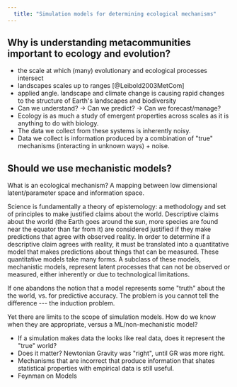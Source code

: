 ```yaml
---
  title: "Simulation models for determining ecological mechanisms"
---
```


## Why is understanding metacommunities important to ecology and evolution?
- the scale at which (many) evolutionary and ecological processes intersect
- landscapes scales up to ranges [@Leibold2003MetCom]
- applied angle. landscape and climate change is causing rapid changes to the structure of Earth's landscapes and biodiversity
- Can we understand? -> Can we predict? -> Can we forecast/manage?
- Ecology is as much a study of emergent properties across scales as it is anything to do with biology.
- The data we collect from these systems is inherently noisy.
- Data we collect is information produced by a combination of "true" mechanisms (interacting in unknown ways) + noise.


## Should we use mechanistic models?

What is an ecological mechanism? A mapping between low dimensional latent/parameter space and information space.

Science is fundamentally a theory of epistemology: a methodology and set of
principles to make justified claims about the world. Descriptive claims about
the world (the Earth goes around the sun,  more species are found near the
equator than far from it) are considered justified if they make predictions that
agree with observed reality.
In order to determine if a descriptive claim agrees
with reality, it must be translated into a quantitative model that makes
predictions about things that can be measured. These quantitative models take
many forms. A subclass of these models, mechanistic models, represent latent
processes that can not be observed or measured, either inherently or due to
technological limitations.

If one abandons the notion that a model represents some "truth" about the the
world, vs. for predictive accuracy. The problem is you cannot tell the
difference --- the induction problem.

Yet there are limits to the scope of simulation models. How do we know when they
are appropriate, versus a ML/non-mechanistic model?

- If a simulation makes data the looks like real data, does it represent the "true" world?
- Does it matter? Newtonian Gravity was "right", until GR was more right.
- Mechanisms that are incorrect that produce information that shates statistical properties with
empirical data is still useful.
- Feynman on Models
